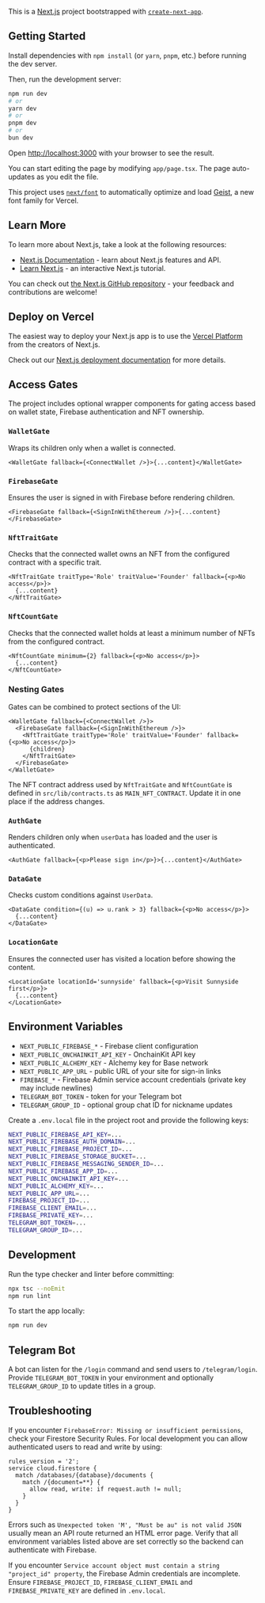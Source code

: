 This is a [Next.js](https://nextjs.org) project bootstrapped with [`create-next-app`](https://nextjs.org/docs/app/api-reference/cli/create-next-app).

## Getting Started

Install dependencies with `npm install` (or `yarn`, `pnpm`, etc.) before running the dev server.

Then, run the development server:

```bash
npm run dev
# or
yarn dev
# or
pnpm dev
# or
bun dev
```

Open [http://localhost:3000](http://localhost:3000) with your browser to see the result.

You can start editing the page by modifying `app/page.tsx`. The page auto-updates as you edit the file.

This project uses [`next/font`](https://nextjs.org/docs/app/building-your-application/optimizing/fonts) to automatically optimize and load [Geist](https://vercel.com/font), a new font family for Vercel.

## Learn More

To learn more about Next.js, take a look at the following resources:

- [Next.js Documentation](https://nextjs.org/docs) - learn about Next.js features and API.
- [Learn Next.js](https://nextjs.org/learn) - an interactive Next.js tutorial.

You can check out [the Next.js GitHub repository](https://github.com/vercel/next.js) - your feedback and contributions are welcome!

## Deploy on Vercel

The easiest way to deploy your Next.js app is to use the [Vercel Platform](https://vercel.com/new?utm_medium=default-template&filter=next.js&utm_source=create-next-app&utm_campaign=create-next-app-readme) from the creators of Next.js.

Check out our [Next.js deployment documentation](https://nextjs.org/docs/app/building-your-application/deploying) for more details.

## Access Gates

The project includes optional wrapper components for gating access based on wallet state, Firebase authentication and NFT ownership.

### `WalletGate`

Wraps its children only when a wallet is connected.

```tsx
<WalletGate fallback={<ConnectWallet />}>{...content}</WalletGate>
```

### `FirebaseGate`

Ensures the user is signed in with Firebase before rendering children.

```tsx
<FirebaseGate fallback={<SignInWithEthereum />}>{...content}</FirebaseGate>
```

### `NftTraitGate`

Checks that the connected wallet owns an NFT from the configured contract with a specific trait.

```tsx
<NftTraitGate traitType='Role' traitValue='Founder' fallback={<p>No access</p>}>
  {...content}
</NftTraitGate>
```

### `NftCountGate`

Checks that the connected wallet holds at least a minimum number of NFTs from the configured contract.

```tsx
<NftCountGate minimum={2} fallback={<p>No access</p>}>
  {...content}
</NftCountGate>
```

### Nesting Gates

Gates can be combined to protect sections of the UI:

```tsx
<WalletGate fallback={<ConnectWallet />}>
  <FirebaseGate fallback={<SignInWithEthereum />}>
    <NftTraitGate traitType='Role' traitValue='Founder' fallback={<p>No access</p>}>
      {children}
    </NftTraitGate>
  </FirebaseGate>
</WalletGate>
```

The NFT contract address used by `NftTraitGate` and `NftCountGate` is defined in `src/lib/contracts.ts` as `MAIN_NFT_CONTRACT`.
Update it in one place if the address changes.

### `AuthGate`

Renders children only when `userData` has loaded and the user is authenticated.

```tsx
<AuthGate fallback={<p>Please sign in</p>}>{...content}</AuthGate>
```

### `DataGate`

Checks custom conditions against `UserData`.

```tsx
<DataGate condition={(u) => u.rank > 3} fallback={<p>No access</p>}>
  {...content}
</DataGate>
```

### `LocationGate`

Ensures the connected user has visited a location before showing the content.

```tsx
<LocationGate locationId='sunnyside' fallback={<p>Visit Sunnyside first</p>}>
  {...content}
</LocationGate>
```

## Environment Variables

- `NEXT_PUBLIC_FIREBASE_*` - Firebase client configuration
- `NEXT_PUBLIC_ONCHAINKIT_API_KEY` - OnchainKit API key
- `NEXT_PUBLIC_ALCHEMY_KEY` - Alchemy key for Base network
- `NEXT_PUBLIC_APP_URL` - public URL of your site for sign-in links
- `FIREBASE_*` - Firebase Admin service account credentials (private key may include newlines)
- `TELEGRAM_BOT_TOKEN` - token for your Telegram bot
- `TELEGRAM_GROUP_ID` - optional group chat ID for nickname updates

Create a `.env.local` file in the project root and provide the following keys:

```bash
NEXT_PUBLIC_FIREBASE_API_KEY=...
NEXT_PUBLIC_FIREBASE_AUTH_DOMAIN=...
NEXT_PUBLIC_FIREBASE_PROJECT_ID=...
NEXT_PUBLIC_FIREBASE_STORAGE_BUCKET=...
NEXT_PUBLIC_FIREBASE_MESSAGING_SENDER_ID=...
NEXT_PUBLIC_FIREBASE_APP_ID=...
NEXT_PUBLIC_ONCHAINKIT_API_KEY=...
NEXT_PUBLIC_ALCHEMY_KEY=...
NEXT_PUBLIC_APP_URL=...
FIREBASE_PROJECT_ID=...
FIREBASE_CLIENT_EMAIL=...
FIREBASE_PRIVATE_KEY=...
TELEGRAM_BOT_TOKEN=...
TELEGRAM_GROUP_ID=...
```

## Development

Run the type checker and linter before committing:

```bash
npx tsc --noEmit
npm run lint
```

To start the app locally:

```bash
npm run dev
```

## Telegram Bot

A bot can listen for the `/login` command and send users to `/telegram/login`. Provide `TELEGRAM_BOT_TOKEN` in your environment and optionally `TELEGRAM_GROUP_ID` to update titles in a group.

## Troubleshooting

If you encounter `FirebaseError: Missing or insufficient permissions`, check your Firestore Security Rules. For local development you can allow authenticated users to read and write by using:

```firestore
rules_version = '2';
service cloud.firestore {
  match /databases/{database}/documents {
    match /{document=**} {
      allow read, write: if request.auth != null;
    }
  }
}
```

Errors such as `Unexpected token 'M', "Must be au" is not valid JSON` usually mean an API route returned an HTML error page. Verify that all environment variables listed above are set correctly so the backend can authenticate with Firebase.

If you encounter `Service account object must contain a string "project_id" property`, the Firebase Admin credentials are incomplete. Ensure `FIREBASE_PROJECT_ID`, `FIREBASE_CLIENT_EMAIL` and `FIREBASE_PRIVATE_KEY` are defined in `.env.local`.
